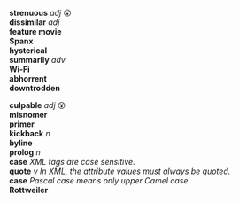 __strenuous__ _adj_ :astonished:  
__dissimilar__ _adj_  
__feature movie__  
__Spanx__  
__hysterical__  
__summarily__ _adv_  
__Wi-Fi__  
__abhorrent__  
__downtrodden__  

__culpable__ _adj_ :astonished:  
__misnomer__  
__primer__  
__kickback__ _n_  
__byline__  
__prolog__ _n_  
__case__ _XML tags are case sensitive._  
__quote__ _v_ _In XML, the attribute values must always be quoted._  
__case__ _Pascal case means only upper Camel case._  
__Rottweiler__  
